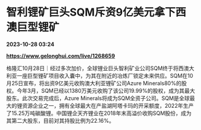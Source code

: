 # 智利锂矿巨头SQM斥资9亿美元拿下西澳巨型锂矿

**2023-10-28 03:24**

**https://www.gelonghui.com/live/1268659**

格隆汇10月28日｜经过多次加价，全球锂业巨头智利矿业公司SQM终于将西澳大利亚一座巨型锂矿项目收入囊中，为其在附近的冶炼厂锁定未来供应。SQM在10月25日宣布，将出资9亿美元收购澳大利亚锂矿公司Azure Minerals80%的股权。今年3月，SQM已经以1380万美元收购了该公司19.99%的股权，成为其最大股东。此次交易完成后，Azure Minerals将成为SQM全资子公司。SQM是全球最大的锂资源企业之一，拥有全球最大在产盐湖阿塔卡玛的开采额度，2022年生产了15.25万吨碳酸锂。中国锂企天齐锂业在2018年末高溢价收购SQM股份，成为其第二大股东，目前对其持股比例为22.16%。
